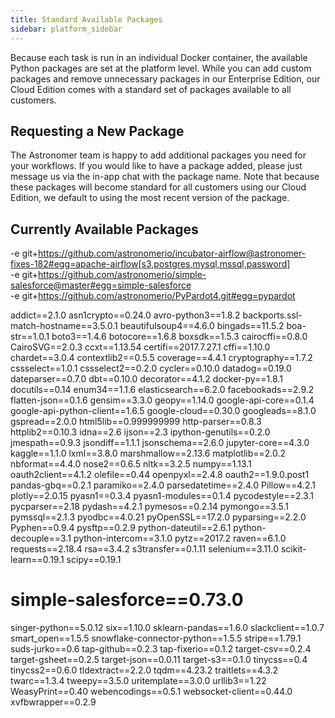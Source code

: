 ```yaml
---
title: Standard Available Packages
sidebar: platform_sidebar
---
```

Because each task is run in an individual Docker container, the available Python packages are set at the platform level. While you can add custom packages and remove unnecessary packages in our Enterprise Edition, our Cloud Edition comes with a standard set of packages available to all customers.

## Requesting a New Package
The Astronomer team is happy to add additional packages you need for your workflows. If you would like to have a package added, please just message us via the in-app chat with the package name. Note that because these packages will become standard for all customers using our Cloud Edition, we default to using the most recent version of the package.

## Currently Available Packages
-e git+https://github.com/astronomerio/incubator-airflow@astronomer-fixes-182#egg=apache-airflow[s3,postgres,mysql,mssql,password]  
-e git+https://github.com/astronomerio/simple-salesforce@master#egg=simple-salesforce  
-e git+https://github.com/astronomerio/PyPardot4.git#egg=pypardot  

addict==2.1.0
asn1crypto==0.24.0
avro-python3==1.8.2
backports.ssl-match-hostname==3.5.0.1
beautifulsoup4==4.6.0
bingads==11.5.2
boa-str==1.0.1
boto3==1.4.6
botocore==1.6.8
boxsdk==1.5.3
cairocffi==0.8.0
CairoSVG==2.0.3
ccxt==1.13.54
certifi==2017.7.27.1
cffi==1.10.0
chardet==3.0.4
contextlib2==0.5.5
coverage==4.4.1
cryptography==1.7.2
cssselect==1.0.1
cssselect2==0.2.0
cycler==0.10.0
datadog==0.19.0
dateparser==0.7.0
dbt==0.10.0
decorator==4.1.2
docker-py==1.8.1
docutils==0.14
enum34==1.1.6
elasticsearch==6.2.0
facebookads==2.9.2
flatten-json==0.1.6
gensim==3.3.0
geopy==1.14.0
google-api-core==0.1.4
google-api-python-client==1.6.5
google-cloud==0.30.0
googleads==8.1.0
gspread==2.0.0
html5lib==0.999999999
http-parser==0.8.3
httplib2==0.10.3
idna==2.6
ijson==2.3
ipython-genutils==0.2.0
jmespath==0.9.3
jsondiff==1.1.1
jsonschema==2.6.0
jupyter-core==4.3.0
kaggle==1.1.0
lxml==3.8.0
marshmallow==2.13.6
matplotlib==2.0.2
nbformat==4.4.0
nose2==0.6.5
nltk==3.2.5
numpy==1.13.1
oauth2client==4.1.2
olefile==0.44
openpyxl==2.4.8
oauth2==1.9.0.post1
pandas-gbq==0.2.1
paramiko==2.4.0
parsedatetime==2.4.0
Pillow==4.2.1
plotly==2.0.15
pyasn1==0.3.4
pyasn1-modules==0.1.4
pycodestyle==2.3.1
pycparser==2.18
pydash==4.2.1
pymesos==0.2.14
pymongo==3.5.1
pymssql==2.1.3
pyodbc==4.0.21
pyOpenSSL==17.2.0
pyparsing==2.2.0
Pyphen==0.9.4
pysftp==0.2.9
python-dateutil==2.6.1
python-decouple==3.1
python-intercom==3.1.0
pytz==2017.2
raven==6.1.0
requests==2.18.4
rsa==3.4.2
s3transfer==0.1.11
selenium==3.11.0
scikit-learn==0.19.1
scipy==0.19.1
# simple-salesforce==0.73.0
singer-python==5.0.12
six==1.10.0
sklearn-pandas==1.6.0
slackclient==1.0.7
smart_open==1.5.5
snowflake-connector-python==1.5.5
stripe==1.79.1
suds-jurko==0.6
tap-github==0.2.3
tap-fixerio==0.1.2
target-csv==0.2.4
target-gsheet==0.2.5
target-json==0.0.11
target-s3==0.1.0
tinycss==0.4
tinycss2==0.6.0
tldextract==2.2.0
tqdm==4.23.2
traitlets==4.3.2
twarc==1.3.4
tweepy==3.5.0
uritemplate==3.0.0
urllib3==1.22
WeasyPrint==0.40
webencodings==0.5.1
websocket-client==0.44.0
xvfbwrapper==0.2.9